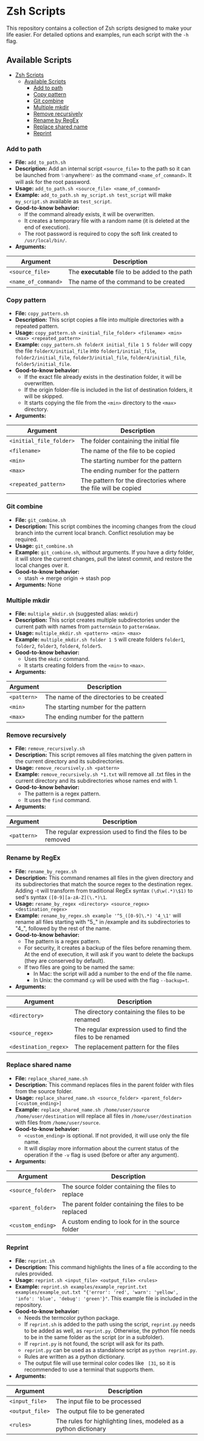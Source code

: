 # Zsh Scripts

This repository contains a collection of Zsh scripts designed to make your life easier. For detailed options and examples, run each script with the `-h` flag.

## Available Scripts

<!-- @import "[TOC]" {cmd="toc" depthFrom=1 depthTo=6 orderedList=false} -->

<!-- code_chunk_output -->

- [Zsh Scripts](#zsh-scripts)
  - [Available Scripts](#available-scripts)
    - [Add to path](#add-to-path)
    - [Copy pattern](#copy-pattern)
    - [Git combine](#git-combine)
    - [Multiple mkdir](#multiple-mkdir)
    - [Remove recursively](#remove-recursively)
    - [Rename by RegEx](#rename-by-regex)
    - [Replace shared name](#replace-shared-name)
    - [Reprint](#reprint)

<!-- /code_chunk_output -->

### Add to path

- **File:** `add_to_path.sh`
- **Description:** Add an internal script `<source_file>` to the path so it can be launched from ✨anywhere✨ as the command `<name_of_command>`. It will ask for the root password.
- **Usage:** `add_to_path.sh <source_file> <name_of_command>`
- **Example:** `add_to_path.sh my_script.sh test_script` will make `my_script.sh` available as `test_script`.
- **Good-to-know behavior:**
  - If the command already exists, it will be overwritten.
  - It creates a temporary file with a random name (it is deleted at the end of execution).
  - The root password is required to copy the soft link created to `/usr/local/bin/`.
- **Arguments:**

| Argument           | Description                               |
|---------------------|-------------------------------------------|
| `<source_file>`     | The **executable** file to be added to the path |
| `<name_of_command>` | The name of the command to be created |

### Copy pattern

- **File:** `copy_pattern.sh`
- **Description:** This script copies a file into multiple directories with a repeated pattern.
- **Usage:** `copy_pattern.sh <initial_file_folder> <filename> <min> <max> <repeated_pattern>`
- **Example:** `copy_pattern.sh folderX initial_file 1 5 folder` will copy the file `folderX/initial_file` into `folder1/initial_file`, `folder2/initial_file`, `folder3/initial_file`, `folder4/initial_file`, `folder5/initial_file`.
- **Good-to-know behavior:**
  - If the exact file already exists in the destination folder, it will be overwritten.
  - If the origin folder-file is included in the list of destination folders, it will be skipped.
  - It starts copying the file from the `<min>` directory to the `<max>` directory.
- **Arguments:**

| Argument    | Description                               |
|-------------|-------------------------------------------|
| `<initial_file_folder>` | The folder containing the initial file                      |
| `<filename>`            | The name of the file to be copied                              |
| `<min>`                 | The starting number for the pattern                            |
| `<max>`                 | The ending number for the pattern                              |
| `<repeated_pattern>`    | The pattern for the directories where the file will be copied  |

### Git combine

- **File:** `git_combine.sh`
- **Description:** This script combines the incoming changes from the cloud branch into the current local branch. Conflict resolution may be required.
- **Usage:** `git_combine.sh`
- **Example:** `git_combine.sh`, without arguments. If you have a dirty folder, it will store the current changes, pull the latest commit, and restore the local changes over it.
- **Good-to-know behavior:**
  - stash -> merge origin -> stash pop
- **Arguments:** None

### Multiple mkdir

- **File:** `multiple_mkdir.sh` (suggested alias: `mmkdir`)
- **Description:** This script creates multiple subdirectories under the current path with names from `pattern&min` to `pattern&max`.
- **Usage:** `multiple_mkdir.sh <pattern> <min> <max>`
- **Example:** `multiple_mkdir.sh folder 1 5` will create folders `folder1`, `folder2`, `folder3`, `folder4`, `folder5`.
- **Good-to-know behavior:**
  - Uses the `mkdir` command.
  - It starts creating folders from the `<min>` to `<max>`.
- **Arguments:**

| Argument    | Description                               |
|-------------|-------------------------------------------|
| `<pattern>` | The name of the directories to be created |
| `<min>`     | The starting number for the pattern       |
| `<max>`     | The ending number for the pattern         |

### Remove recursively

- **File:** `remove_recursively.sh`
- **Description:** This script removes all files matching the given pattern in the current directory and its subdirectories.
- **Usage:** `remove_recursively.sh <pattern>`
- **Example:** `remove_recursively.sh *1.txt` will remove all .txt files in the current directory and its subdirectories whose names end with 1.
- **Good-to-know behavior:**
  - The pattern is a regex pattern.
  - It uses the `find` command.
- **Arguments:**

| Argument    | Description                               |
|-------------|-------------------------------------------|
| `<pattern>` | The regular expression used to find the files to be removed |

### Rename by RegEx

- **File:** `rename_by_regex.sh`
- **Description:** This command renames all files in the given directory and its subdirectories that match the source regex to the destination regex. Adding -t will transform from traditional RegEx syntax `(\d\w(.*)\$1)` to sed's syntax `([0-9][a-zA-Z](\.*)\1`.
- **Usage:** `rename_by_regex <directory> <source_regex> <destination_regex>`
- **Example:** `rename_by_regex.sh example '^5_([0-9]\.*) '4_\1'` will rename all files starting with "5_" in /example and its subdirectories to "4_", followed by the rest of the name.
- **Good-to-know behavior:**
  - The pattern is a regex pattern.
  - For security, it creates a backup of the files before renaming them. At the end of execution, it will ask if you want to delete the backups (they are conserved by default).
  - If two files are going to be named the same:
    - In Mac: the script will add a number to the end of the file name.
    - In Unix: the command `cp` will be used with the flag `--backup=t`.
- **Arguments:**

| Argument    | Description                               |
|-------------|-------------------------------------------|
| `<directory>` | The directory containing the files to be renamed |
| `<source_regex>` | The regular expression used to find the files to be renamed |
| `<destination_regex>` | The replacement pattern for the files |

### Replace shared name

- **File:** `replace_shared_name.sh`
- **Description:** This command replaces files in the parent folder with files from the source folder.
- **Usage:** `replace_shared_name.sh <source_folder> <parent_folder> [<custom_ending>]`
- **Example:** `replace_shared_name.sh /home/user/source /home/user/destination` will replace all files in `/home/user/destination` with files from `/home/user/source`.
- **Good-to-know behavior:**
  - `<custom_ending>` is optional. If not provided, it will use only the file name.
  - It will display more information about the current status of the operation if the `-v` flag is used (before or after any argument).
- **Arguments:**

| Argument    | Description                               |
|-------------|-------------------------------------------|
| `<source_folder>` | The source folder containing the files to replace |
| `<parent_folder>` | The parent folder containing the files to be replaced |
| `<custom_ending>` | A custom ending to look for in the source folder |

### Reprint

- **File:** `reprint.sh`
- **Description:** This command highlights the lines of a file according to the rules provided.
- **Usage:** `reprint.sh <input_file> <output_file> <rules>`
- **Example:** `reprint.sh examples/example_reprint.txt examples/example_out.txt "{'error': 'red', 'warn': 'yellow', 'info': 'blue', 'debug': 'green'}"`. This example file is included in the repository.
- **Good-to-know behavior:**
  - Needs the termcolor python package.
  - If `reprint.sh` is added to the path using the script, `reprint.py` needs to be added as well, as `reprint.py`. Otherwise, the python file needs to be in the same folder as the script (or in a subfolder).
  - If `reprint.py` is not found, the script will ask for its path.
  - `reprint.py` can be used as a standalone script as `python reprint.py`.
  - Rules are written as a python dictionary.
  - The output file will use terminal color codes like ` [31`, so it
    is recommended to use a terminal that supports them.
- **Arguments:**

| Argument    | Description                               |
|-------------|-------------------------------------------|
| `<input_file>` | The input file to be processed |
| `<output_file>` | The output file to be generated |
| `<rules>` | The rules for highlighting lines, modeled as a python dictionary |
